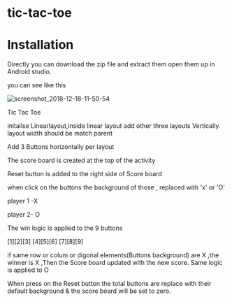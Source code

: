 # tic-tac-toe

# Installation

Directly you can download the zip file and extract them open them up in Android studio.

you can see like this

![screenshot_2018-12-18-11-50-54](https://user-images.githubusercontent.com/45891116/50136228-03de7400-028f-11e9-9c6f-6e35a500ab94.png)

Tic Tac Toe


initailse Linearlayout,inside linear layout add other three  layouts Vertically.
layout width should be match parent

Add 3 Buttons  horizontally per layout
 
The score board is created at the top of the activity

Reset button is added to the right side of Score board

when click on  the  buttons the background of those , replaced with 'x' or 'O'

player 1 -X

player 2- O
 

The win logic is  applied to the  9 buttons


[1][2][3]
[4][5][6]
[7][8][9]

if same row or colum or digonal elements(Buttons background) are X ,the winner is X ,Then the
Score board updated with the new score. Same logic is applied to O 


When press on the Reset button the total buttons are replace with their default background
& the score board will be  set to zero.


